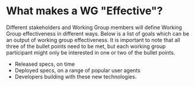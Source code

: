 # What makes a WG "Effective"?
Different stakeholders and Working Group members will define Working Group effectiveness in different ways. Below is a list of goals which can be an output of working group effectiveness. It is important to note that all three of the bullet points need to be met, but each working group participant might only be interested in one or two of the bullet points.

* Released specs, on time
* Deployed specs, on a range of popular user agents
* Developers building with these new technologies.
